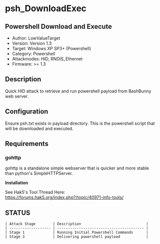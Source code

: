 # psh_DownloadExec
## Powershell Download and Execute

* Author: LowValueTarget
* Version: Version 1.3
* Target: Windows XP SP3+ (Powershell)
* Category: Powershell
* Attackmodes: HID, RNDIS_Ethernet
* Firmware: >= 1.3

## Description

Quick HID attack to retrieve and run powershell payload from BashBunny web server.

## Configuration

Ensure psh.txt exists in payload directory. This is the powershell script that will be downloaded and executed.

## Requirements

### gohttp

gohttp is a standalone simple webserver that is quicker and more stable than python's SimpleHTTPServer.

__Installation__

See Hak5's Tool Thread Here: https://forums.hak5.org/index.php?/topic/40971-info-tools/

## STATUS
```
| Attack Stage        | Description                              |
| ------------------- | ---------------------------------------- |
| Stage 1             | Running Initial Powershell Commands      |
| Stage 3             | Delivering powershell payload            |
```